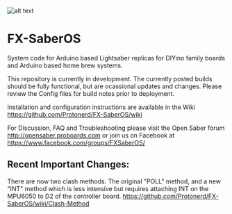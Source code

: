 ![alt text](https://github.com/Protonerd/FX-SaberOS/blob/master/README/22489987_10214390565742471_6678630774083988688_n.jpg)

# FX-SaberOS
System code for Arduino based Lightsaber replicas for DIYino family boards and Arduino based home brew systems.

This repository is currently in development.  The currently posted builds should be fully functional, but are ocassional updates and changes.  Please review the Config files for build notes prior to deployment.

Installation and configuration instructions are available in the Wiki https://github.com/Protonerd/FX-SaberOS/wiki

For Discussion, FAQ and Troubleshooting please visit the Open Saber forum http://opensaber.proboards.com or join us on Facebook at https://www.facebook.com/groups/FXSaberOS/

## Recent Important Changes:
There are now two clash methods.  The original "POLL" method, and a new "INT" method which is less intensive but requires attaching INT on the MPU6050 to D2 of the controller board.
https://github.com/Protonerd/FX-SaberOS/wiki/Clash-Method
